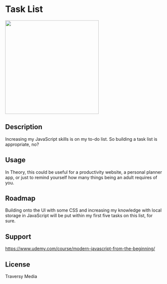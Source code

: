 # Task List

<img src="https://images.unsplash.com/photo-1507925921958-8a62f3d1a50d?ixlib=rb-1.2.1&ixid=MnwxMjA3fDB8MHxwaG90by1wYWdlfHx8fGVufDB8fHx8&auto=format&fit=crop&w=2855&q=80" width ="300">

## Description
Increasing my JavaScript skills is on my to-do list. So building a task list is appropriate, no?

## Usage
In Theory, this could be useful for a productivity website, a personal planner app, or just to remind yourself how many things being an adult requires of you.

## Roadmap
Building onto the UI with some CSS and increasing my knowledge with local storage in JavaScript will be put within my first five tasks on this list, for sure.

## Support
https://www.udemy.com/course/modern-javascript-from-the-beginning/

## License
Traversy Media
